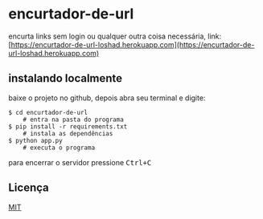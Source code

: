 # encurtador-de-url

encurta links sem login ou qualquer outra coisa necessária, link: [https://encurtador-de-url-loshad.herokuapp.com](https://encurtador-de-url-loshad.herokuapp.com)
## instalando localmente 

baixe o projeto no github, depois abra seu terminal e digite:

```
$ cd encurtador-de-url
    # entra na pasta do programa
$ pip install -r requirements.txt
    # instala as dependências
$ python app.py
    # executa o programa
```

para encerrar o servidor pressione <kbd>Ctrl</kbd><kbd>+</kbd><kbd>C</kbd>

## Licença
[MIT](LICENSE)